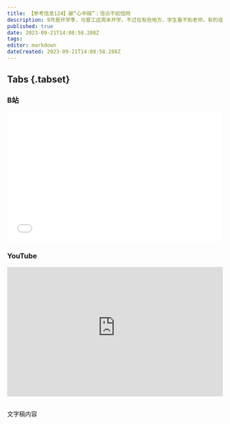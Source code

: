 ```yaml
---
title: 【参考信息124】破“心中贼”；信访不如信网
description: 9月是开学季，马督工这周末开学，不过在有些地方，学生看不到老师，有的连学校都看不到了。《学习时报》近日头版发文，阻碍民营企业发展的“隐性壁垒”究竟在哪里？说要破一破阻碍民营企业发展的“心中贼”。中美在马耳他沟通两天，随后中俄“对表”，就共同关心的国际和地区问题交换看法，协调立场。中美近期竞相拉拢广大发展中国家。陕西一个信访办主任，在社交平台发视频，实名举报城管局副局长，有点儿黑色幽默。
published: true
date: 2023-09-21T14:08:58.288Z
tags: 
editor: markdown
dateCreated: 2023-09-21T14:08:58.288Z
---
```


## Tabs {.tabset}
### B站
<div style="position: relative; padding: 30% 45%;">
<iframe style="position: absolute; width: 100%; height: 100%; left: 0; top: 0;" src="//player.bilibili.com/player.html?&bvid=BV1Zp4y1c7ZJ&page=1&as_wide=1&high_quality=1&danmaku=1&autoplay=0" scrolling="no" border="0" frameborder="no" framespacing="0" allowfullscreen="true"></iframe>
</div>

### YouTube
<div style="position: relative; padding: 30% 45%;">
<iframe style="position: absolute; top: 0; left: 0; width: 100%; height: 100%;" src="https://www.youtube-nocookie.com/embed/YouTubeVID" title="YouTube video player" frameborder="0" allow="accelerometer; autoplay; clipboard-write; encrypted-media; gyroscope; picture-in-picture" allowfullscreen></iframe>
</div>

## 

文字稿内容

